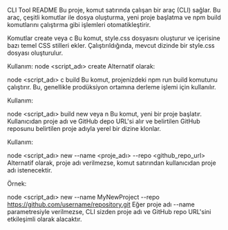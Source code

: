 CLI Tool README
Bu proje, komut satırında çalışan bir araç (CLI) sağlar. Bu araç, çeşitli komutlar ile dosya oluşturma, yeni proje başlatma ve npm build komutlarını çalıştırma gibi işlemleri otomatikleştirir.

Komutlar
create veya c
Bu komut, style.css dosyasını oluşturur ve içerisine bazı temel CSS stilleri ekler. Çalıştırıldığında, mevcut dizinde bir style.css dosyası oluşturulur.

Kullanım:
node <script_adı> create
Alternatif olarak:

node <script_adı> c
build
Bu komut, projenizdeki npm run build komutunu çalıştırır. Bu, genellikle prodüksiyon ortamına derleme işlemi için kullanılır.

Kullanım:

node <script_adı> build
new veya n
Bu komut, yeni bir proje başlatır. Kullanıcıdan proje adı ve GitHub depo URL'si alır ve belirtilen GitHub reposunu belirtilen proje adıyla yerel bir dizine klonlar.

Kullanım:

node <script_adı> new --name <proje_adı> --repo <github_repo_url>
Alternatif olarak, proje adı verilmezse, komut satırından kullanıcıdan proje adı istenecektir.

Örnek:

node <script_adı> new --name MyNewProject --repo https://github.com/username/repository.git
Eğer proje adı --name parametresiyle verilmezse, CLI sizden proje adı ve GitHub repo URL'sini etkileşimli olarak alacaktır.

